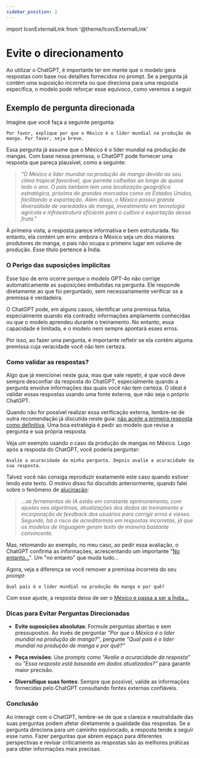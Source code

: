 ```yaml
---
sidebar_position: 2
---
```

import IconExternalLink from '@theme/Icon/ExternalLink'

# Evite o direcionamento
Ao utilizar o ChatGPT, é importante ter em mente que o modelo gera respostas com base nos detalhes fornecidos no prompt. Se a pergunta já contém uma suposição incorreta ou que direciona para uma resposta específica, o modelo pode reforçar esse equívoco, como veremos a seguir.

## Exemplo de pergunta direcionada
Imagine que você faça a seguinte pergunta:

```url wordWrap link='https://chatgpt.com/share/66ec8dea-1898-8003-a3ad-8c43a111200f'
Por favor, explique por que o México é o líder mundial na produção de manga. Por favor, seja breve.
```
Essa pergunta já assume que o México é o líder mundial na produção de mangas. Com base nessa premissa, o ChatGPT pode fornecer uma resposta que pareça plausível, como a seguinte:

>*"O México é líder mundial na produção de manga devido ao seu clima tropical favorável, que permite colheitas ao longo de quase todo o ano. O país também tem uma localização geográfica estratégica, próxima de grandes mercados como os Estados Unidos, facilitando a exportação. Além disso, o México possui grande diversidade de variedades de manga, investimento em tecnologia agrícola e infraestrutura eficiente para o cultivo e exportação dessa fruta."*

À primeira vista, a resposta parece informativa e bem estruturada. No entanto, ela contém um erro: embora o México seja um dos maiores produtores de manga, o país não ocupa o primeiro lugar em volume de produção. Esse título pertence à Índia.

### O Perigo das suposições implícitas
Esse tipo de erro ocorre porque o modelo GPT-4o não corrige automaticamente as suposições embutidas na pergunta. Ele responde diretamente ao que foi perguntado, sem necessariamente verificar se a premissa é verdadeira.

O ChatGPT pode, em alguns casos, identificar uma premissa falsa, especialmente quando ela contradiz informações amplamente conhecidas ou que o modelo aprendeu durante o treinamento. No entanto, essa capacidade é limitada, e o modelo nem sempre apontará esses erros.

Por isso, ao fazer uma pergunta, é importante refletir se ela contém alguma premissa cuja veracidade você não tem certeza.

### Como validar as respostas?
Algo que já mencionei neste guia, mas que vale repetir, é que você deve sempre desconfiar da resposta do ChatGPT, especialmente quando a pergunta envolve informações das quais você não tem certeza. O ideal é validar essas respostas usando uma fonte externa, que não seja o próprio ChatGPT.

Quando não for possível realizar essa verificação externa, lembre-se de outra recomendação já discutida neste guia: [não aceite a primeira resposta como definitiva](../construcao/respostas-prontas). Uma boa estratégia é pedir ao modelo que revise a pergunta e sua própria resposta.

Veja um exemplo usando o caso da produção de mangas no México. Logo após a resposta do ChatGPT, você poderia perguntar:

```url wordWrap link='https://chatgpt.com/share/66ec746a-4c20-8003-9676-3ec44654fa28'
Avalie a acuracidade da minha pergunta. Depois avalie a acuracidade da sua resposta.
```
Talvez você não consiga reproduzir exatamente este caso quando estiver lendo este texto. O motivo disso foi discutido anteriormente, quando falei sobre o fenômeno de [alucinação](http://localhost:3000/ChatGPT/docs/criacao/alucinacao):

>*...as ferramentas de IA estão em constante aprimoramento, com ajustes nos algoritmos, atualizações dos dados de treinamento e incorporação de feedback dos usuários para corrigir erros e vieses. Segundo, há o risco de acreditarmos em respostas incorretas, já que os modelos de linguagem geram texto de maneira bastante convincente.*

Mas, retomando ao exemplo, no meu caso, ao pedir essa avaliação, o ChatGPT confirma as informações, acrescentando um importante "[No entanto...](https://chatgpt.com/share/66ec746a-4c20-8003-9676-3ec44654fa28)". Um "no entanto" que muda tudo...

Agora, veja a diferença se você remover a premissa incorreta do seu *prompt*:

```url wordWrap link='https://chatgpt.com/share/66ec924b-2094-8003-bc00-a4c0236b16a7'
Qual país é o líder mundial na produção de manga e por quê?
```
Com esse ajuste, a resposta deixa de ser o [México e passa a ser a Índia...](https://chatgpt.com/share/66ec924b-2094-8003-bc00-a4c0236b16a7)

### Dicas para Evitar Perguntas Direcionadas
- **Evite suposições absolutas**: Formule perguntas abertas e sem pressupostos. Ao invés de perguntar *"Por que o México é o líder mundial na produção de manga?"*, pergunte *"Qual país é o líder mundial na produção de manga e por quê?"*
  
- **Peça revisões**: Use *prompts* como *"Avalie a acuracidade da resposta"* ou *"Essa resposta está baseada em dados atualizados?"* para garantir maior precisão.

- **Diversifique suas fontes**: Sempre que possível, valide as informações fornecidas pelo ChatGPT consultando fontes externas confiáveis.

### Conclusão
Ao interagir com o ChatGPT, lembre-se de que a clareza e neutralidade das suas perguntas podem afetar diretamente a qualidade das respostas. Se a pergunta direciona para um caminho equivocado, a resposta tende a seguir esse rumo. Fazer perguntas que abrem espaço para diferentes perspectivas e revisar criticamente as respostas são as melhores práticas para obter informações mais precisas.